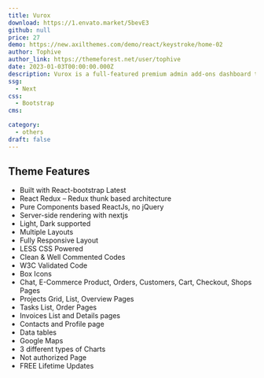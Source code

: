 ```yaml
---
title: Vurox
download: https://1.envato.market/5bevE3
github: null
price: 27
demo: https://new.axilthemes.com/demo/react/keystroke/home-02
author: Tophive
author_link: https://themeforest.net/user/tophive
date: 2023-01-03T00:00:00.000Z
description: Vurox is a full-featured premium admin add-ons dashboard template built on top of NextJS a React framework with Redux thunk and multi-language support with developers-friendly coding.
ssg:
  - Next
css:
  - Bootstrap
cms:

category:
  - others
draft: false
---
```

## Theme Features

- Built with React-bootstrap Latest
- React Redux – Redux thunk based architecture
- Pure Components based ReactJs, no jQuery
- Server-side rendering with nextjs
- Light, Dark supported
- Multiple Layouts
- Fully Responsive Layout
- LESS CSS Powered
- Clean & Well Commented Codes
- W3C Validated Code
- Box Icons
- Chat, E-Commerce Product, Orders, Customers, Cart, Checkout, Shops Pages
- Projects Grid, List, Overview Pages
- Tasks List, Order Pages
- Invoices List and Details pages
- Contacts and Profile page
- Data tables
- Google Maps
- 3 different types of Charts
- Not authorized Page
- FREE Lifetime Updates
